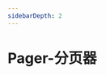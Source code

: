 ```yaml
---
sidebarDepth: 2
---
```

# Pager-分页器

&nbsp;
<ClientOnly>
    <pager-demo></pager-demo>
    <pager-attributes></pager-attributes>
</ClientOnly>
